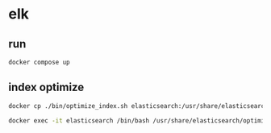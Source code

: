 # elk

## run

```bash
docker compose up
```

## index optimize

```bash
docker cp ./bin/optimize_index.sh elasticsearch:/usr/share/elasticsearch/optimize_index.sh

docker exec -it elasticsearch /bin/bash /usr/share/elasticsearch/optimize_index.sh
```
